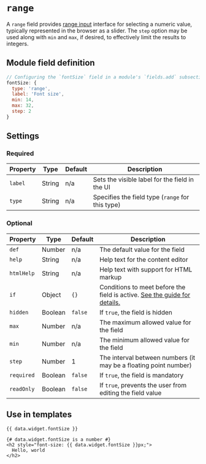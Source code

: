 # `range`

A `range` field provides [range input](https://developer.mozilla.org/en-US/docs/Web/HTML/Element/input/range) interface for selecting a numeric value, typically represented in the browser as a slider. The `step` option may be used along with `min` and `max`, if desired, to effectively limit the results to integers.

## Module field definition

```javascript
// Configuring the `fontSize` field in a module's `fields.add` subsection:
fontSize: {
  type: 'range',
  label: 'Font size',
  min: 14,
  max: 32,
  step: 2
}
```

## Settings

### Required

|  Property | Type   | Default | Description |
|-----------|-----------|-----------|-----------|
|`label` | String | n/a | Sets the visible label for the field in the UI |
|`type` | String | n/a | Specifies the field type (`range` for this type) |

### Optional

|  Property | Type   | Default | Description |
|-----------|-----------|-----------|-----------|
|`def` | Number | n/a | The default value for the field |
|`help` | String | n/a | Help text for the content editor |
|`htmlHelp` | String | n/a | Help text with support for HTML markup |
|`if` | Object | `{}` | Conditions to meet before the field is active. [See the guide for details.](/guide/conditional-fields) |
|`hidden` | Boolean | `false` | If `true`, the field is hidden |
|`max` | Number | n/a | The maximum allowed value for the field |
|`min` | Number | n/a | The minimum allowed value for the field |
|`step` | Number | 1 | The interval between numbers (it may be a floating point number) |
|`required` | Boolean | `false` | If `true`, the field is mandatory |
|`readOnly` | Boolean | `false` | If `true`, prevents the user from editing the field value |

<!-- TODO: The following settings are likely to return, but are not yet implemented. -->
<!-- |contextual | Boolean | false | If `true`, it will prevent the field from appearing in the editor modal | -->

## Use in templates

```django
{{ data.widget.fontSize }}

{# data.widget.fontSize is a number #}
<h2 style="font-size: {{ data.widget.fontSize }}px;">
  Hello, world
</h2>
```
